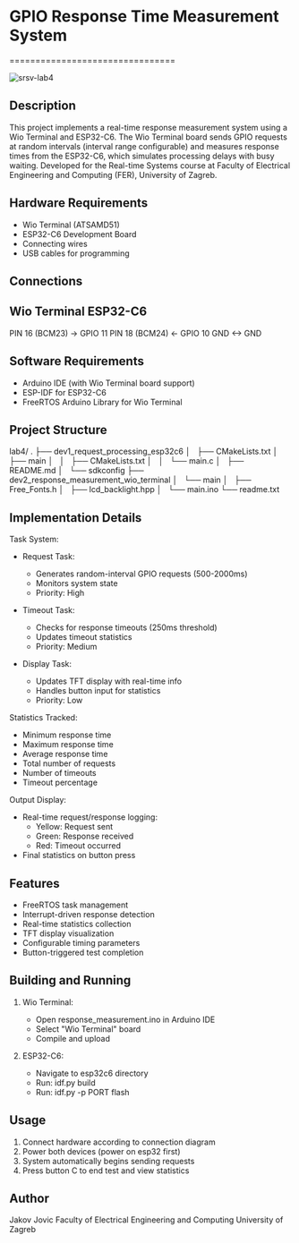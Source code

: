 # GPIO Response Time Measurement System
================================

![srsv-lab4](https://github.com/user-attachments/assets/93238681-3d4f-4ed9-b1b7-d14e9fa763bd)

Description
-----------
This project implements a real-time response measurement system using a Wio Terminal and ESP32-C6. The Wio Terminal board sends GPIO requests at random intervals (interval range configurable) and measures response times from the ESP32-C6, which simulates processing delays with busy waiting. Developed for the Real-time Systems course at Faculty of Electrical Engineering and Computing (FER), University of Zagreb.

Hardware Requirements
-------------------
- Wio Terminal (ATSAMD51)
- ESP32-C6 Development Board
- Connecting wires
- USB cables for programming

Connections
----------
Wio Terminal          ESP32-C6
---------------------------------
PIN 16 (BCM23)   ->   GPIO 11
PIN 18 (BCM24)   <-   GPIO 10
GND             <->   GND

Software Requirements
-------------------
- Arduino IDE (with Wio Terminal board support)
- ESP-IDF for ESP32-C6
- FreeRTOS Arduino Library for Wio Terminal

Project Structure
---------------
lab4/
.
├── dev1_request_processing_esp32c6
│   ├── CMakeLists.txt
│   ├── main
│   │   ├── CMakeLists.txt
│   │   └── main.c
│   ├── README.md
│   └── sdkconfig
├── dev2_response_measurement_wio_terminal
│   └── main
│       ├── Free_Fonts.h
│       ├── lcd_backlight.hpp
│       └── main.ino
└── readme.txt

Implementation Details
--------------------
Task System:
- Request Task:
  - Generates random-interval GPIO requests (500-2000ms)
  - Monitors system state
  - Priority: High

- Timeout Task:
  - Checks for response timeouts (250ms threshold)
  - Updates timeout statistics
  - Priority: Medium

- Display Task:
  - Updates TFT display with real-time info
  - Handles button input for statistics
  - Priority: Low

Statistics Tracked:
- Minimum response time
- Maximum response time
- Average response time
- Total number of requests
- Number of timeouts
- Timeout percentage

Output Display:
- Real-time request/response logging:
  - Yellow: Request sent
  - Green: Response received
  - Red: Timeout occurred
- Final statistics on button press

Features
--------
- FreeRTOS task management
- Interrupt-driven response detection
- Real-time statistics collection
- TFT display visualization
- Configurable timing parameters
- Button-triggered test completion

Building and Running
-------------------
1. Wio Terminal:
   - Open response_measurement.ino in Arduino IDE
   - Select "Wio Terminal" board
   - Compile and upload

2. ESP32-C6:
   - Navigate to esp32c6 directory
   - Run: idf.py build
   - Run: idf.py -p PORT flash

Usage
-----
1. Connect hardware according to connection diagram 
2. Power both devices (power on esp32 first)
3. System automatically begins sending requests
4. Press button C to end test and view statistics

Author
------
Jakov Jovic
Faculty of Electrical Engineering and Computing
University of Zagreb
